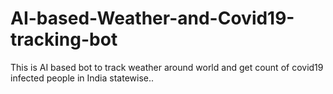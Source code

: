 # AI-based-Weather-and-Covid19-tracking-bot
This is AI based bot to track weather around world and get count of covid19 infected people in India statewise..
